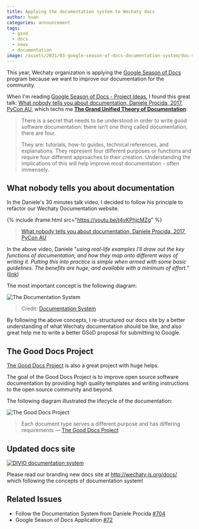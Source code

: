```yaml
---
title: Applying the documentation system to Wechaty docs
author: huan
categories: announcement
tags:
  - gsod
  - docs
  - news
  - documentation
image: /assets/2021/03-google-season-of-docs-documentation-system/doc-sys-overview.png
---
```


This year, Wechaty organization is applying the [Google Season of Docs](https://developers.google.com/season-of-docs) program because we want to improve our documentation for the community.

When I'm reading [Google Season of Docs - Project Ideas](https://developers.google.com/season-of-docs/docs/project-ideas), I found this great talk: [What nobody tells you about documentation, Daniele Procida, 2017, PyCon AU](https://2017.pycon-au.org/schedule/presentation/15/), which techs me **[The Grand Unified Theory of Documentation](https://documentation.divio.com/)**:

> There is a secret that needs to be understood
  in order to write good software documentation:
  there isn’t one thing called documentation, there are four.
>
> They are: tutorials, how-to guides, technical references, and explanations.
  They represent four different purposes or functions and
  require four different approaches to their creation.
  Understanding the implications of this will
  help improve most documentation - often immensely.

## What nobody tells you about documentation

In the Daniele's 30 minutes talk video, I decided to follow his principle to refactor our Wechaty Documentation website.

{% include iframe.html src="https://youtu.be/t4vKPhjcMZg" %}

> [What nobody tells you about documentation, Daniele Procida, 2017, PyCon AU](https://2017.pycon-au.org/schedule/presentation/15/)

In the above video, Daniele "_using real-life examples I'll draw out the key functions of documentation, and how they map onto different ways of writing it. Putting this into practice is simple when armed with some basic guidelines. The benefits are huge, and available with a minimum of effort._" ([link](https://2017.pycon-au.org/schedule/presentation/15/))

The most important concept is the following diagram:

![The Documentation System](/assets/2021/03-google-season-of-docs-documentation-system/doc-sys-overview.png)

> Credit: [Documentation System](https://documentation.divio.com/)

By following the above concepts, I re-structured our docs site by a better understanding of what Wechaty documentation should be like, and also great help me to write a better GSoD proposal for submitting to Google.

## The Good Docs Project

[The Good Docs Project](https://thegooddocsproject.dev) is also a great project with huge helps.

The goal of the Good Docs Project is to improve open source software documentation by providing high quality templates and writing instructions to the open source community and beyond.

The following diagram illustrated the lifecycle of the documentation:

![The Good Docs Project](/assets/2021/03-google-season-of-docs-documentation-system/doctypes.png)

> Each document type serves a different purpose and has differing requirements
  &mdash; [The Good Docs Project](https://thegooddocsproject.dev)

## Updated docs site

[![DIVIO documentation system](https://img.shields.io/badge/DIVIO-Documentation%20System-blue)](https://documentation.divio.com/)

Please read our branding new docs site at <http://wechaty.js.org/docs/> which following the concepts of documentation system!

## Related Issues

- Follow the Documentation System from Daniele Procida [#704](https://github.com/wechaty/wechaty.js.org/issues/704)
- Google Season of Docs Application [#72](https://github.com/wechaty/summer-of-wechaty/issues/72)
